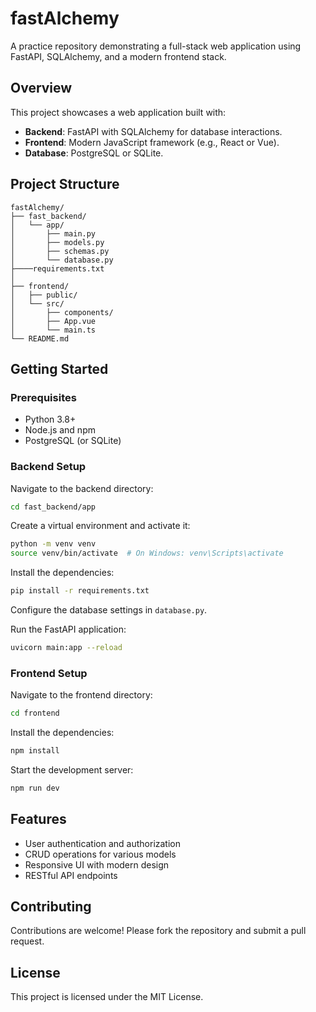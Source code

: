 # fastAlchemy

A practice repository demonstrating a full-stack web application using FastAPI, SQLAlchemy, and a modern frontend stack.

## Overview

This project showcases a web application built with:

- **Backend**: FastAPI with SQLAlchemy for database interactions.  
- **Frontend**: Modern JavaScript framework (e.g., React or Vue).  
- **Database**: PostgreSQL or SQLite.

## Project Structure

```
fastAlchemy/
├── fast_backend/
│   └── app/
│       ├── main.py
│       ├── models.py
│       ├── schemas.py
│       └── database.py
├────requirements.txt
│
├── frontend/
│   ├── public/
│   └── src/
│       ├── components/
│       ├── App.vue
│       └── main.ts
└── README.md
```

## Getting Started

### Prerequisites

- Python 3.8+
- Node.js and npm
- PostgreSQL (or SQLite)

### Backend Setup

Navigate to the backend directory:

```bash
cd fast_backend/app
```

Create a virtual environment and activate it:

```bash
python -m venv venv
source venv/bin/activate  # On Windows: venv\Scripts\activate
```

Install the dependencies:

```bash
pip install -r requirements.txt
```

Configure the database settings in `database.py`.

Run the FastAPI application:

```bash
uvicorn main:app --reload
```

### Frontend Setup

Navigate to the frontend directory:

```bash
cd frontend
```

Install the dependencies:

```bash
npm install
```

Start the development server:

```bash
npm run dev
```

## Features

- User authentication and authorization  
- CRUD operations for various models  
- Responsive UI with modern design  
- RESTful API endpoints  

## Contributing

Contributions are welcome! Please fork the repository and submit a pull request.

## License

This project is licensed under the MIT License.
